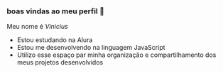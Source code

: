 ### boas vindas ao meu perfil 💙

Meu nome é _Vinicius_

- Estou estudando na Alura
- Estou me desenvolvendo na linguagem JavaScript
- Utilizo esse espaço par minha organização e compartilhamento dos meus projetos desenvolvidos
